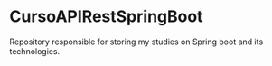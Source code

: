 # CursoAPIRestSpringBoot
Repository responsible for storing my studies on Spring boot and its technologies.

